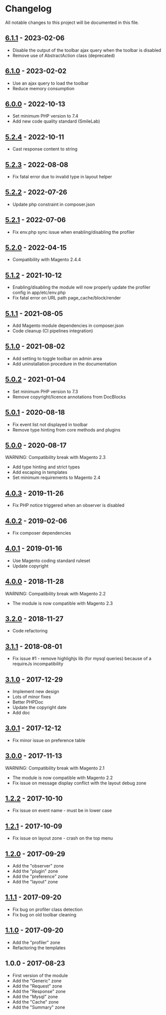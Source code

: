 # Changelog

All notable changes to this project will be documented in this file.

## [6.1.1] - 2023-02-06
[6.1.1]: https://github.com/Smile-SA/magento2-module-debug-toolbar/compare/6.1.0...6.1.1

- Disable the output of the toolbar ajax query when the toolbar is disabled
- Remove use of AbstractAction class (deprecated)

## [6.1.0] - 2023-02-02
[6.1.0]: https://github.com/Smile-SA/magento2-module-debug-toolbar/compare/6.0.0...6.1.0

- Use an ajax query to load the toolbar
- Reduce memory consumption

## [6.0.0] - 2022-10-13
[6.0.0]: https://github.com/Smile-SA/magento2-module-debug-toolbar/compare/5.2.4...6.0.0

- Set minimum PHP version to 7.4
- Add new code quality standard (SmileLab)

## [5.2.4] - 2022-10-11
[5.2.4]: https://github.com/Smile-SA/magento2-module-debug-toolbar/compare/5.2.3...5.2.4

- Cast response content to string

## [5.2.3] - 2022-08-08
[5.2.3]: https://github.com/Smile-SA/magento2-module-debug-toolbar/compare/5.2.2...5.2.3

- Fix fatal error due to invalid type in layout helper

## [5.2.2] - 2022-07-26
[5.2.2]: https://github.com/Smile-SA/magento2-module-debug-toolbar/compare/5.2.1...5.2.2

- Update php constraint in composer.json

## [5.2.1] - 2022-07-06
[5.2.1]: https://github.com/Smile-SA/magento2-module-debug-toolbar/compare/5.2.0...5.2.1

- Fix env.php sync issue when enabling/disabling the profiler

## [5.2.0] - 2022-04-15
[5.2.0]: https://github.com/Smile-SA/magento2-module-debug-toolbar/compare/5.1.2...5.2.0

- Compatibility with Magento 2.4.4

## [5.1.2] - 2021-10-12
[5.1.2]: https://github.com/Smile-SA/magento2-module-debug-toolbar/compare/5.1.1...5.1.2

- Enabling/disabling the module will now properly update the profiler config in app/etc/env.php
- Fix fatal error on URL path page_cache/block/render

## [5.1.1] - 2021-08-05
[5.1.1]: https://github.com/Smile-SA/magento2-module-debug-toolbar/compare/5.1.0...5.1.1

- Add Magento module dependencies in composer.json
- Code cleanup (CI pipelines integration)

## [5.1.0] - 2021-08-02
[5.1.0]: https://github.com/Smile-SA/magento2-module-debug-toolbar/compare/5.0.2...5.1.0

- Add setting to toggle toolbar on admin area
- Add uninstallation procedure in the documentation

## [5.0.2] - 2021-01-04
[5.0.2]: https://github.com/Smile-SA/magento2-module-debug-toolbar/compare/5.0.1...5.0.2

- Set minimum PHP version to 7.3
- Remove copyright/licence annotations from DocBlocks

## [5.0.1] - 2020-08-18
[5.0.1]: https://github.com/Smile-SA/magento2-module-debug-toolbar/compare/5.0.0...5.0.1

- Fix event list not displayed in toolbar
- Remove type hinting from core methods and plugins

## [5.0.0] - 2020-08-17
[5.0.0]: https://github.com/Smile-SA/magento2-module-debug-toolbar/compare/4.0.3...5.0.0

WARNING: Compatibility break with Magento 2.3

- Add type hinting and strict types
- Add escaping in templates
- Set minimum requirements to Magento 2.4

## [4.0.3] - 2019-11-26
[4.0.3]: https://github.com/Smile-SA/magento2-module-debug-toolbar/compare/4.0.2...4.0.3

- Fix PHP notice triggered when an observer is disabled

## [4.0.2] - 2019-02-06
[4.0.2]: https://github.com/Smile-SA/magento2-module-debug-toolbar/compare/4.0.1...4.0.2

- Fix composer dependencies

## [4.0.1] - 2019-01-16
[4.0.1]: https://github.com/Smile-SA/magento2-module-debug-toolbar/compare/4.0.0...4.0.1

- Use Magento coding standard ruleset
- Update copyright

## [4.0.0] - 2018-11-28
[4.0.0]: https://github.com/Smile-SA/magento2-module-debug-toolbar/compare/3.2.0...4.0.0

WARNING: Compatibility break with Magento 2.2

- The module is now compatible with Magento 2.3

## [3.2.0] - 2018-11-27
[3.2.0]: https://github.com/Smile-SA/magento2-module-debug-toolbar/compare/3.1.1...3.2.0

- Code refactoring

## [3.1.1] - 2018-08-01
[3.1.1]: https://github.com/Smile-SA/magento2-module-debug-toolbar/compare/3.1.0...3.1.1

- Fix issue #1 - remove highlighjs lib (for mysql queries) because of a requireJs incompatibility

## [3.1.0] - 2017-12-29
[3.1.0]: https://github.com/Smile-SA/magento2-module-debug-toolbar/compare/3.0.1...3.1.0

- Implement new design
- Lots of minor fixes
- Better PHPDoc
- Update the copyright date
- Add doc

## [3.0.1] - 2017-12-12
[3.0.1]: https://github.com/Smile-SA/magento2-module-debug-toolbar/compare/3.0.0...3.0.1

- Fix minor issue on preference table

## [3.0.0] - 2017-11-13
[3.0.0]: https://github.com/Smile-SA/magento2-module-debug-toolbar/compare/1.2.2...3.0.0

WARNING: Compatibility break with Magento 2.1

- The module is now compatible with Magento 2.2
- Fix issue on message display conflict with the layout debug zone

## [1.2.2] - 2017-10-10
[1.2.2]: https://github.com/Smile-SA/magento2-module-debug-toolbar/compare/1.2.1...1.2.2

- Fix issue on event name - must be in lower case

## [1.2.1] - 2017-10-09
[1.2.1]: https://github.com/Smile-SA/magento2-module-debug-toolbar/compare/1.2.0...1.2.1

- Fix issue on layout zone - crash on the top menu

## [1.2.0] - 2017-09-29
[1.2.0]: https://github.com/Smile-SA/magento2-module-debug-toolbar/compare/1.1.1...1.2.0

- Add the "observer" zone
- Add the "plugin" zone
- Add the "preference" zone
- Add the "layout" zone
  
## [1.1.1] - 2017-09-20
[1.1.1]: https://github.com/Smile-SA/magento2-module-debug-toolbar/compare/1.1.0...1.1.1

- Fix bug on profiler class detection
- Fix bug on old toolbar cleaning
  
## [1.1.0] - 2017-09-20
[1.1.0]: https://github.com/Smile-SA/magento2-module-debug-toolbar/compare/1.0.0...1.1.0

- Add the "profiler" zone
- Refactoring the templates

## 1.0.0 - 2017-08-23

- First version of the module
- Add the "Generic" zone
- Add the "Request" zone
- Add the "Response" zone
- Add the "Mysql" zone
- Add the "Cache" zone
- Add the "Summary" zone
